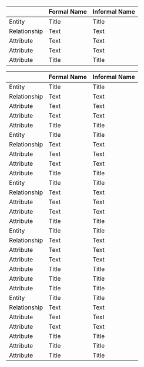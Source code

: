 |             | Formal Name | Informal Name |
| ----------- | ----------- | ------------- |
| Entity       | Title       | Title         |
| Relationship     | Text        | Text          |
| Attribute       | Text        | Text          |
| Attribute      | Text        | Text          |
| Attribute | Title       | Title         |

|             | Formal Name | Informal Name |
| ----------- | ----------- | ------------- |
| Entity       | Title       | Title         |
| Relationship     | Text        | Text          |
| Attribute       | Text        | Text          |
| Attribute      | Text        | Text          |
| Attribute | Title       | Title         |
| Entity       | Title       | Title         |
| Relationship     | Text        | Text          |
| Attribute       | Text        | Text          |
| Attribute      | Text        | Text          |
| Attribute | Title       | Title         |
| Entity       | Title       | Title         |
| Relationship     | Text        | Text          |
| Attribute       | Text        | Text          |
| Attribute      | Text        | Text          |
| Attribute | Title       | Title         |
| Entity       | Title       | Title         |
| Relationship     | Text        | Text          |
| Attribute       | Text        | Text          |
| Attribute      | Text        | Text          |
| Attribute | Title       | Title         |
| Attribute | Title       | Title         |
| Attribute | Title       | Title         |
| Entity       | Title       | Title         |
| Relationship     | Text        | Text          |
| Attribute       | Text        | Text          |
| Attribute      | Text        | Text          |
| Attribute | Title       | Title         |
| Attribute | Title       | Title         |
| Attribute | Title       | Title         |
